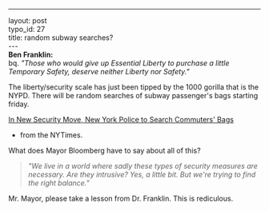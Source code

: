 ------------------------------------------------------------------------

layout: post\
typo\_id: 27\
title: random subway searches?\
---\
**Ben Franklin:**\
bq. *"Those who would give up Essential Liberty to purchase a little
Temporary Safety, deserve neither Liberty nor Safety."*

The liberty/security scale has just been tipped by the 1000 gorilla that
is the NYPD. There will be random searches of subway passenger's bags
starting friday.

[In New Security Move, New York Police to Search Commuters'
Bags](http://nytimes.com/2005/07/21/nyregion/21cnd-security.html?ei=5090&en=3c839066ea31fd8b&ex=1279598400&partner=rssuserland&emc=rss&pagewanted=all)
- from the NYTimes.

What does Mayor Bloomberg have to say about all of this?

> *"We live in a world where sadly these types of security measures are
> necessary. Are they intrusive? Yes, a little bit. But we're trying to
> find the right balance."*

Mr. Mayor, please take a lesson from Dr. Franklin. This is rediculous.
